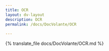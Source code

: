 ```yaml
---
title: OCR
layout: dv-layout
description: OCR
permalink: /docs/DocVolante/OCR
 
---
```


{% translate_file docs/DocVolante/OCR.md %}